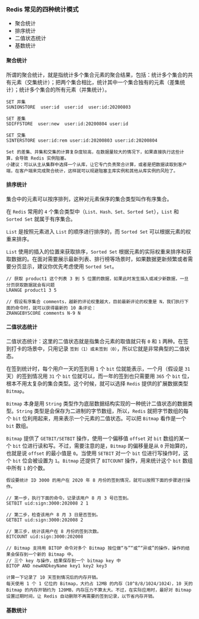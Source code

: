 ### Redis 常见的四种统计模式
- 聚合统计
- 排序统计
- 二值状态统计
- 基数统计

#### 聚合统计

所谓的聚合统计，就是指统计多个集合元素的聚合结果，包括：统计多个集合的共有元素（交集统计）；把两个集合相比，统计其中一个集合独有的元素（差集统计）；统计多个集合的所有元素（并集统计）。

```
SET 并集
SUNIONSTORE  user:id  user:id  user:id:20200803 

SET 差集
SDIFFSTORE  user:new  user:id:20200804 user:id  

SET 交集
SINTERSTORE user:id:rem user:id:20200803 user:id:20200804

Set 的差集、并集和交集的计算复杂度较高，在数据量较大的情况下，如果直接执行这些计算，会导致 Redis 实例阻塞。
小建议：可以从主从集群中选择一个从库，让它专门负责聚合计算，或者是把数据读取到客户端，在客户端来完成聚合统计，这样就可以规避阻塞主库实例和其他从库实例的风险了。
```

#### 排序统计

集合中的元素可以按序排列，这种对元素保序的集合类型叫作有序集合。

在 `Redis` 常用的 `4` 个集合类型中（`List、Hash、Set、Sorted Set`），`List` 和 `Sorted Set` 就属于有序集合。

`List` 是按照元素进入 `List` 的顺序进行排序的，而 `Sorted Set` 可以根据元素的权重来排序。

`List` 使用的插入的位置来获取排序，`Sorted Set` 根据元素的实际权重来排序和获取数据的。在面对需要展示最新列表、排行榜等场景时，如果数据更新频繁或者需要分页显示，建议你优先考虑使用 `Sorted Set`。

```
// 获取 product1 这个列表 3 到 5 位置的数据，如果此时发生插入或减少新数据，一旦分页获取数据就会有问题
LRANGE product1 3 5

// 假设有序集合 comments，越新的评论权重越大，目前最新评论的权重是 N，我们执行下面的命令时，就可以获得最新的 10 条评论：
ZRANGEBYSCORE comments N-9 N
```

#### 二值状态统计

二值状态统计：这里的二值状态就是指集合元素的取值就只有 `0` 和 `1` 两种。在签到打卡的场景中，只用记录 `签到（1）或未签到（0）`，所以它就是非常典型的二值状态。

在签到统计时，每个用户一天的签到用 `1` 个 `bit` 位就能表示，一个月（假设是 `31` 天）的签到情况用 `31` 个 `bit` 位就可以，而一年的签到也只需要用 `365` 个 `bit` 位，根本不用太复杂的集合类型。这个时候，就可以选择 `Redis` 提供的扩展数据类型 `Bitmap`。

`Bitmap` 本身是用 `String` 类型作为底层数据结构实现的一种统计二值状态的数据类型。`String` 类型是会保存为二进制的字节数组，所以，`Redis` 就把字节数组的每个 `bit` 位利用起来，用来表示一个元素的二值状态。可以把 `Bitmap` 看作是一个 `bit` 数组。

`Bitmap` 提供了 `GETBIT/SETBIT` 操作，使用一个偏移值 `offset` 对 `bit` 数组的某一个 `bit` 位进行读和写。不过，需要注意的是，`Bitmap` 的偏移量是从 `0` 开始算的，也就是说 `offset` 的最小值是 `0`。当使用 `SETBIT` 对一个 `bit` 位进行写操作时，这个 `bit` 位会被设置为 `1`。`Bitmap` 还提供了 `BITCOUNT` 操作，用来统计这个 `bit` 数组中所有 `1` 的个数。

```
假设要统计 ID 3000 的用户在 2020 年 8 月份的签到情况，就可以按照下面的步骤进行操作。

// 第一步，执行下面的命令，记录该用户 8 月 3 号已签到。
SETBIT uid:sign:3000:202008 2 1 

// 第二步，检查该用户 8 月 3 日是否签到。
GETBIT uid:sign:3000:202008 2 

// 第三步，统计该用户在 8 月份的签到次数。
BITCOUNT uid:sign:3000:202008

// Bitmap 支持用 BITOP 命令对多个 Bitmap 按位做“与”“或”“异或”的操作，操作的结果会保存到一个新的 Bitmap 中。
// 三个 key 与操作，结果保存到一个 bitmap key 中
BITOP AND newANDkeyName key1 key2 key3

计算一下记录了 10 天签到情况后的内存开销。
每天使用 1 个 1 亿位的 Bitmap，大约占 12MB 的内存（10^8/8/1024/1024），10 天的 Bitmap 的内存开销约为 120MB，内存压力不算太大。不过，在实际应用时，最好对 Bitmap 设置过期时间，让 Redis 自动删除不再需要的签到记录，以节省内存开销。
```

#### 基数统计